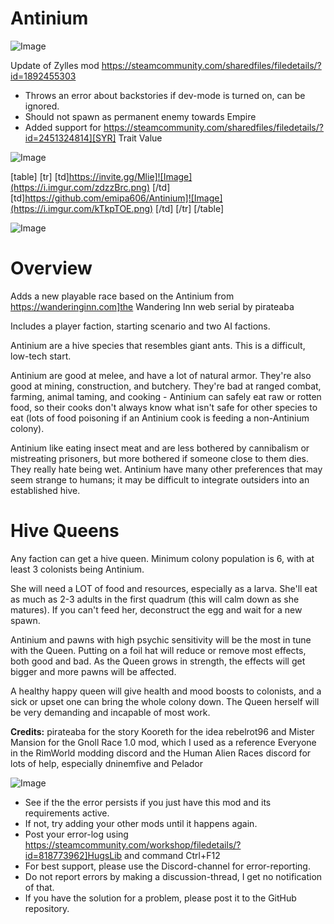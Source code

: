 # Antinium

![Image](https://i.imgur.com/WAEzk68.png)

Update of Zylles mod
https://steamcommunity.com/sharedfiles/filedetails/?id=1892455303

- Throws an error about backstories if dev-mode is turned on, can be ignored.
- Should not spawn as permanent enemy towards Empire
- Added support for https://steamcommunity.com/sharedfiles/filedetails/?id=2451324814][SYR] Trait Value

![Image](https://i.imgur.com/7Gzt3Rg.png)


[table]
	[tr]
		[td]https://invite.gg/Mlie]![Image](https://i.imgur.com/zdzzBrc.png)
[/td]
		[td]https://github.com/emipa606/Antinium]![Image](https://i.imgur.com/kTkpTOE.png)
[/td]
	[/tr]
[/table]
	
![Image](https://i.imgur.com/NOW7jU1.png)


# Overview

Adds a new playable race based on the Antinium from https://wanderinginn.com]the Wandering Inn web serial by pirateaba

Includes a player faction, starting scenario and two AI factions.

Antinium are a hive species that resembles giant ants. This is a difficult, low-tech start. 
	
Antinium are good at melee, and have a lot of natural armor. They're also good at mining, construction, and butchery. They're bad at ranged combat, farming, animal taming, and cooking - Antinium can safely eat raw or rotten food, so their cooks don't always know what isn't safe for other species to eat (lots of food poisoning if an Antinium cook is feeding a non-Antinium colony). 
	
Antinium like eating insect meat and are less bothered by cannibalism or mistreating prisoners, but more bothered if someone close to them dies. They really hate being wet. Antinium have many other preferences that may seem strange to humans; it may be difficult to integrate outsiders into an established hive.


# Hive Queens


Any faction can get a hive queen. Minimum colony population is 6, with at least 3 colonists being Antinium.

She will need a LOT of food and resources, especially as a larva. She'll eat as much as 2-3 adults in the first quadrum (this will calm down as she matures). If you can't feed her, deconstruct the egg and wait for a new spawn.

Antinium and pawns with high psychic sensitivity will be the most in tune with the Queen. Putting on a foil hat will reduce or remove most effects, both good and bad. As the Queen grows in strength, the effects will get bigger and more pawns will be affected.

A healthy happy queen will give health and mood boosts to colonists, and a sick or upset one can bring the whole colony down. The Queen herself will be very demanding and incapable of most work.


**Credits:**
pirateaba for the story
Kooreth for the idea
rebelrot96 and Mister Mansion for the Gnoll Race 1.0 mod, which I used as a reference
Everyone in the RimWorld modding discord and the Human Alien Races discord for lots of help, especially dninemfive and Pelador


![Image](https://i.imgur.com/Rs6T6cr.png)



-  See if the the error persists if you just have this mod and its requirements active.
-  If not, try adding your other mods until it happens again.
-  Post your error-log using https://steamcommunity.com/workshop/filedetails/?id=818773962]HugsLib and command Ctrl+F12
-  For best support, please use the Discord-channel for error-reporting.
-  Do not report errors by making a discussion-thread, I get no notification of that.
-  If you have the solution for a problem, please post it to the GitHub repository.





